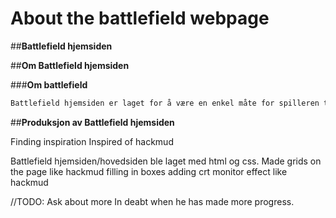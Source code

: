 # About the battlefield webpage


##**Battlefield hjemsiden**

##**Om Battlefield hjemsiden**

###**Om battlefield**
```markdown
Battlefield hjemsiden er laget for å være en enkel måte for spilleren til å samhandle med spillet Battlefield. Battlefield hjemsiden gjør at spilleren kan skrive for å samhandle mellom nettsiden og spillet battlefield. Når spilleren skriver sitt input til hjemsiden, gjennom hjemsiden sin konsol blir inputet til spilleren sent til spillet. Informasjon fra spillet blir så opplastet og sent ut til Battlefield hjemsiden, delt opp og forenkelt sånn at spilleren kan enklere reagere og forstå informasjonen fra spillet. Websiden er den frontend interaktive konsollen som spilleren bruker for å kommunisere med spillet. Programmet til spillet ligger i backend som kalkulere, kjører og behandler spilleren sitt input, før den sender ny informasjon til spilleren på hjemesiden på frontenden. l
```

##**Produksjon av Battlefield hjemsiden**

Finding inspiration
Inspired of hackmud

Battlefield hjemsiden/hovedsiden ble laget med html og css.
Made grids on the page like hackmud
filling in boxes
adding crt monitor effect like hackmud


//TODO: Ask about more In deabt when he has made more progress.